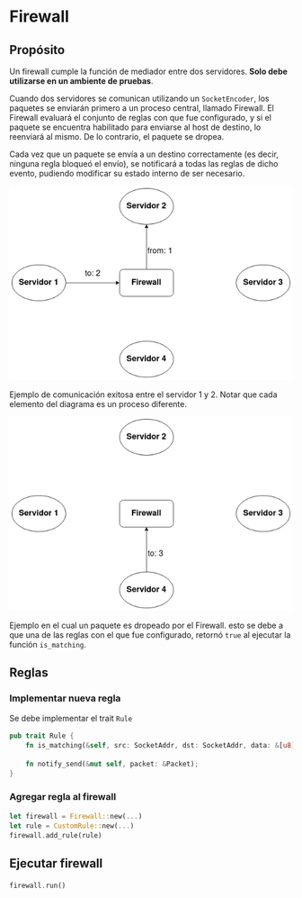 # Firewall

## Propósito

Un firewall cumple la función de mediador entre dos servidores. **Solo debe utilizarse en un ambiente de pruebas**.

Cuando dos servidores se comunican utilizando un `SocketEncoder`, los paquetes se enviarán primero a un proceso
central, llamado Firewall. El Firewall evaluará el conjunto de reglas con que fue configurado, y si el paquete
se encuentra habilitado para enviarse al host de destino, lo reenviará al mismo. De lo contrario, el paquete se
dropea.

Cada vez que un paquete se envía a un destino correctamente (es decir, ninguna regla bloqueó el envío), se notificará
a todas las reglas de dicho evento, pudiendo modificar su estado interno de ser necesario.

<img src="./resources/diagrama_firewall.png">

Ejemplo de comunicación exitosa entre el servidor 1 y 2. Notar que cada elemento del diagrama es un proceso diferente.

<img src="./resources/diagrama_firewall_drop.png">

Ejemplo en el cual un paquete es dropeado por el Firewall. esto se debe a que una de las reglas con el que fue configurado, retornó `true` al ejecutar la función `is_matching`.

## Reglas

### Implementar nueva regla

Se debe implementar el trait `Rule`

```Rust
pub trait Rule {
    fn is_matching(&self, src: SocketAddr, dst: SocketAddr, data: &[u8]) -> bool;

    fn notify_send(&mut self, packet: &Packet);
}
```

### Agregar regla al firewall

```Rust
let firewall = Firewall::new(...)
let rule = CustomRule::new(...)
firewall.add_rule(rule)
```

## Ejecutar firewall

```Rust
firewall.run()
```